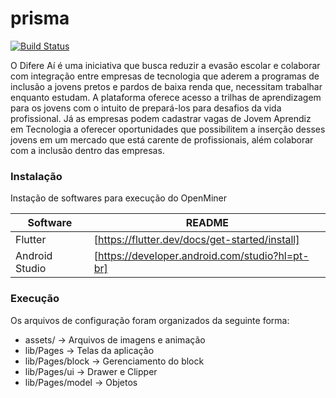 # prisma

[![Build Status](https://travis-ci.org/joemccann/dillinger.svg?branch=master)](https://travis-ci.org/joemccann/dillinger)

O Difere Aí é uma iniciativa que busca reduzir a evasão escolar e colaborar com integração entre empresas de tecnologia que aderem a programas de inclusão a jovens pretos e pardos de baixa renda que, necessitam trabalhar enquanto estudam.
A plataforma oferece acesso a trilhas de aprendizagem para os jovens com o intuito de prepará-los para desafios da vida profissional. Já as empresas podem cadastrar vagas de Jovem Aprendiz em Tecnologia a oferecer oportunidades que possibilitem a inserção desses jovens em um mercado que está carente de profissionais, além colaborar com a inclusão dentro das empresas.


### Instalação

Instação de softwares para execução do OpenMiner

| Software | README |
| ------ | ------ |
| Flutter | [https://flutter.dev/docs/get-started/install] |
| Android Studio | [https://developer.android.com/studio?hl=pt-br] |

### Execução

Os arquivos de configuração foram organizados da seguinte forma:

  - assets/ -> Arquivos de imagens e animação
  - lib/Pages -> Telas da aplicação
  - lib/Pages/block -> Gerenciamento do block
  - lib/Pages/ui -> Drawer e Clipper
  - lib/Pages/model -> Objetos
